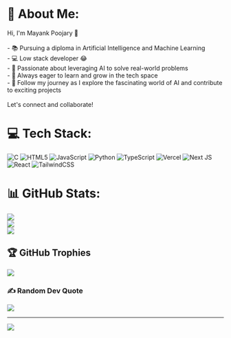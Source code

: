 # 💫 About Me:
Hi, I'm Mayank Poojary 👋<br><br>- 📚 Pursuing a diploma in Artificial Intelligence and Machine Learning<br>- 💻 Low stack developer 😂<br>- 🌟 Passionate about leveraging AI to solve real-world problems<br>- 🚀 Always eager to learn and grow in the tech space<br>- 🔗 Follow my journey as I explore the fascinating world of AI and contribute to exciting projects<br><br>Let's connect and collaborate!


# 💻 Tech Stack:
![C](https://img.shields.io/badge/c-%2300599C.svg?style=flat-square&logo=c&logoColor=white) ![HTML5](https://img.shields.io/badge/html5-%23E34F26.svg?style=flat-square&logo=html5&logoColor=white) ![JavaScript](https://img.shields.io/badge/javascript-%23323330.svg?style=flat-square&logo=javascript&logoColor=%23F7DF1E) ![Python](https://img.shields.io/badge/python-3670A0?style=flat-square&logo=python&logoColor=ffdd54) ![TypeScript](https://img.shields.io/badge/typescript-%23007ACC.svg?style=flat-square&logo=typescript&logoColor=white) ![Vercel](https://img.shields.io/badge/vercel-%23000000.svg?style=flat-square&logo=vercel&logoColor=white) ![Next JS](https://img.shields.io/badge/Next-black?style=flat-square&logo=next.js&logoColor=white) ![React](https://img.shields.io/badge/react-%2320232a.svg?style=flat-square&logo=react&logoColor=%2361DAFB) ![TailwindCSS](https://img.shields.io/badge/tailwindcss-%2338B2AC.svg?style=flat-square&logo=tailwind-css&logoColor=white)
# 📊 GitHub Stats:
![](https://github-readme-stats.vercel.app/api?username=mayjary&theme=gotham&hide_border=false&include_all_commits=false&count_private=false)<br/>
![](https://github-readme-streak-stats.herokuapp.com/?user=mayjary&theme=gotham&hide_border=false)<br/>
![](https://github-readme-stats.vercel.app/api/top-langs/?username=mayjary&theme=gotham&hide_border=false&include_all_commits=false&count_private=false&layout=compact)

## 🏆 GitHub Trophies
![](https://github-profile-trophy.vercel.app/?username=mayjary&theme=tokyonight&no-frame=false&no-bg=false&margin-w=4)

### ✍️ Random Dev Quote
![](https://quotes-github-readme.vercel.app/api?type=vetical&theme=tokyonight)

---
[![](https://visitcount.itsvg.in/api?id=mayjary&icon=8&color=0)](https://visitcount.itsvg.in)

<!-- Proudly created with GPRM ( https://gprm.itsvg.in ) -->
